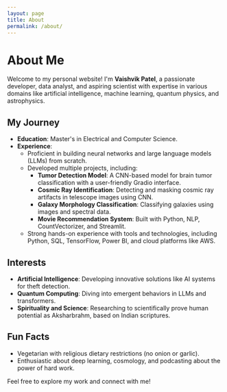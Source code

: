```yaml
---
layout: page
title: About
permalink: /about/
---
```


# About Me

Welcome to my personal website! I'm **Vaishvik Patel**, a passionate developer, data analyst, and aspiring scientist with expertise in various domains like artificial intelligence, machine learning, quantum physics, and astrophysics.

## My Journey
- **Education**: Master's in Electrical and Computer Science.
- **Experience**:
  - Proficient in building neural networks and large language models (LLMs) from scratch.
  - Developed multiple projects, including:
    - **Tumor Detection Model**: A CNN-based model for brain tumor classification with a user-friendly Gradio interface.
    - **Cosmic Ray Identification**: Detecting and masking cosmic ray artifacts in telescope images using CNN.
    - **Galaxy Morphology Classification**: Classifying galaxies using images and spectral data.
    - **Movie Recommendation System**: Built with Python, NLP, CountVectorizer, and Streamlit.
  - Strong hands-on experience with tools and technologies, including Python, SQL, TensorFlow, Power BI, and cloud platforms like AWS.

## Interests
- **Artificial Intelligence**: Developing innovative solutions like AI systems for theft detection.
- **Quantum Computing**: Diving into emergent behaviors in LLMs and transformers.
- **Spirituality and Science**: Researching to scientifically prove human potential as Aksharbrahm, based on Indian scriptures.

## Fun Facts
- Vegetarian with religious dietary restrictions (no onion or garlic).
- Enthusiastic about deep learning, cosmology, and podcasting about the power of hard work.

Feel free to explore my work and connect with me!


